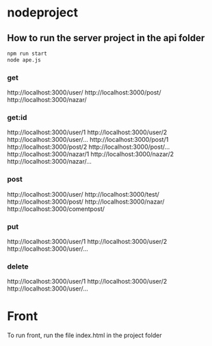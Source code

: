 # nodeproject

## How to run the server project in the api folder
```bash
npm run start
node ape.js
```

### get
http://localhost:3000/user/
http://localhost:3000/post/
http://localhost:3000/nazar/
### get:id
http://localhost:3000/user/1
http://localhost:3000/user/2
http://localhost:3000/user/...
http://localhost:3000/post/1
http://localhost:3000/post/2
http://localhost:3000/post/...
http://localhost:3000/nazar/1
http://localhost:3000/nazar/2
http://localhost:3000/nazar/...
### post
http://localhost:3000/user/
http://localhost:3000/test/
http://localhost:3000/post/
http://localhost:3000/nazar/
http://localhost:3000/comentpost/
### put
http://localhost:3000/user/1
http://localhost:3000/user/2
http://localhost:3000/user/...
### delete
http://localhost:3000/user/1
http://localhost:3000/user/2
http://localhost:3000/user/...

# Front
To run front, run the file index.html in the project folder